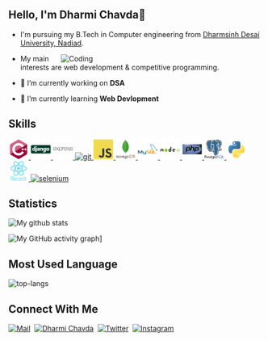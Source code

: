 ## Hello, I'm Dharmi Chavda👋

* I'm pursuing my B.Tech in Computer engineering from [Dharmsinh Desai University, Nadiad](https://ddu.ac.in/). 
<img align="right" alt="Coding" width="400" src="https://cdn.dribbble.com/users/1217765/screenshots/2791439/typing-girl-sss.gif">

* My main interests are web development & competitive programming.

* 🔭 I’m currently working on **DSA**

* 🌱 I’m currently learning **Web Devlopment**


## Skills
<p align="left"> <a href="https://www.w3schools.com/cpp/" target="_blank" rel="noreferrer"> <img src="https://raw.githubusercontent.com/devicons/devicon/master/icons/cplusplus/cplusplus-original.svg" alt="cplusplus" width="40" height="40"/> </a> <a href="https://www.djangoproject.com/" target="_blank" rel="noreferrer"> <img src="https://raw.githubusercontent.com/devicons/devicon/master/icons/django/django-original.svg" alt="django" width="40" height="40"/> </a> <a href="https://expressjs.com" target="_blank" rel="noreferrer"> <img src="https://raw.githubusercontent.com/devicons/devicon/master/icons/express/express-original-wordmark.svg" alt="express" width="40" height="40"/> </a> <a href="https://git-scm.com/" target="_blank" rel="noreferrer"> <img src="https://www.vectorlogo.zone/logos/git-scm/git-scm-icon.svg" alt="git" width="40" height="40"/> </a> <a href="https://developer.mozilla.org/en-US/docs/Web/JavaScript" target="_blank" rel="noreferrer"> <img src="https://raw.githubusercontent.com/devicons/devicon/master/icons/javascript/javascript-original.svg" alt="javascript" width="40" height="40"/> </a> <a href="https://www.mongodb.com/" target="_blank" rel="noreferrer"> <img src="https://raw.githubusercontent.com/devicons/devicon/master/icons/mongodb/mongodb-original-wordmark.svg" alt="mongodb" width="40" height="40"/> </a> <a href="https://www.mysql.com/" target="_blank" rel="noreferrer"> <img src="https://raw.githubusercontent.com/devicons/devicon/master/icons/mysql/mysql-original-wordmark.svg" alt="mysql" width="40" height="40"/> </a> <a href="https://nodejs.org" target="_blank" rel="noreferrer"> <img src="https://raw.githubusercontent.com/devicons/devicon/master/icons/nodejs/nodejs-original-wordmark.svg" alt="nodejs" width="40" height="40"/> </a> <a href="https://www.php.net" target="_blank" rel="noreferrer"> <img src="https://raw.githubusercontent.com/devicons/devicon/master/icons/php/php-original.svg" alt="php" width="40" height="40"/> </a> <a href="https://www.postgresql.org" target="_blank" rel="noreferrer"> <img src="https://raw.githubusercontent.com/devicons/devicon/master/icons/postgresql/postgresql-original-wordmark.svg" alt="postgresql" width="40" height="40"/> </a> <a href="https://www.python.org" target="_blank" rel="noreferrer"> <img src="https://raw.githubusercontent.com/devicons/devicon/master/icons/python/python-original.svg" alt="python" width="40" height="40"/> </a> <a href="https://reactjs.org/" target="_blank" rel="noreferrer"> <img src="https://raw.githubusercontent.com/devicons/devicon/master/icons/react/react-original-wordmark.svg" alt="react" width="40" height="40"/> </a> <a href="https://www.selenium.dev" target="_blank" rel="noreferrer"> <img src="https://raw.githubusercontent.com/detain/svg-logos/780f25886640cef088af994181646db2f6b1a3f8/svg/selenium-logo.svg" alt="selenium" width="40" height="40"/> </a> </p>


## Statistics

![My github stats](https://github-readme-stats.vercel.app/api?username=dharmi158&show_icons=true&theme=tokyonight)

![My GitHub activity graph](https://activity-graph.herokuapp.com/graph?username=dharmi158&&theme=xcode)]

## Most Used Language #

![top-langs](https://github-readme-stats.vercel.app/api/top-langs?username=dharmi158&show_icons=true&title_color=fff&icon_color=79ff97&text_color=9f9f9f&bg_color=151515)

## Connect With Me
[![Mail](https://img.shields.io/badge/Gmail-D14836?style=for-the-badge&logo=gmail&logoColor=white)](mailto:dharmi6319@gmail.com)&nbsp;
[![Dharmi Chavda](https://img.shields.io/badge/LinkedIn-0077B5?style=for-the-badge&logo=linkedin&logoColor=white)](https://www.linkedin.com/in/dharmi-chavda-1b37b81b5/)&nbsp;
[![Twitter](https://img.shields.io/badge/Twitter-1DA1F2?style=for-the-badge&logo=twitter&logoColor=white)](https://twitter.com/_dharmiiii_)&nbsp;
[![Instagram](https://img.shields.io/badge/Instagram-E4405F?style=for-the-badge&logo=instagram&logoColor=white)](https://www.instagram.com/_1.dharmi.9_/)&nbsp;
